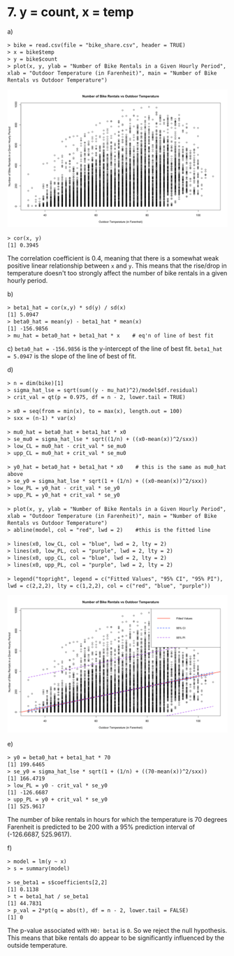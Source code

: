 # 7. y = count, x = temp

a)
```
> bike = read.csv(file = "bike_share.csv", header = TRUE)
> x = bike$temp
> y = bike$count
> plot(x, y, ylab = "Number of Bike Rentals in a Given Hourly Period", xlab = "Outdoor Temperature (in Farenheit)", main = "Number of Bike Rentals vs Outdoor Temperature")
```

![pic1](https://raw.githubusercontent.com/Jami159/stat331/master/a1/pic1.png)

```
> cor(x, y) 
[1] 0.3945
```

The correlation coefficient is 0.4, meaning that there is a somewhat weak positive linear relationship between `x` and `y`.
This means that the rise/drop in temperature doesn't too strongly affect the number of bike rentals in a given hourly period.

b)
```
> beta1_hat = cor(x,y) * sd(y) / sd(x)
[1] 5.0947
> beta0_hat = mean(y) - beta1_hat * mean(x)
[1] -156.9856
> mu_hat = beta0_hat + beta1_hat * x    # eq'n of line of best fit 
```

c)
`beta0_hat = -156.9856` is the y-intercept of the line of best fit.
`beta1_hat = 5.0947` is the slope of the line of best of fit.

d)
```
> n = dim(bike)[1]
> sigma_hat_lse = sqrt(sum((y - mu_hat)^2)/model$df.residual)
> crit_val = qt(p = 0.975, df = n - 2, lower.tail = TRUE)

> x0 = seq(from = min(x), to = max(x), length.out = 100)
> sxx = (n-1) * var(x)

> mu0_hat = beta0_hat + beta1_hat * x0
> se_mu0 = sigma_hat_lse * sqrt((1/n) + ((x0-mean(x))^2/sxx))
> low_CL = mu0_hat - crit_val * se_mu0
> upp_CL = mu0_hat + crit_val * se_mu0

> y0_hat = beta0_hat + beta1_hat * x0    # this is the same as mu0_hat above
> se_y0 = sigma_hat_lse * sqrt(1 + (1/n) + ((x0-mean(x))^2/sxx))
> low_PL = y0_hat - crit_val * se_y0
> upp_PL = y0_hat + crit_val * se_y0

> plot(x, y, ylab = "Number of Bike Rentals in a Given Hourly Period", xlab = "Outdoor Temperature (in Farenheit)", main = "Number of Bike Rentals vs Outdoor Temperature")
> abline(model, col = "red", lwd = 2)    #this is the fitted line

> lines(x0, low_CL, col = "blue", lwd = 2, lty = 2)
> lines(x0, low_PL, col = "purple", lwd = 2, lty = 2)
> lines(x0, upp_CL, col = "blue", lwd = 2, lty = 2)
> lines(x0, upp_PL, col = "purple", lwd = 2, lty = 2)

> legend("topright", legend = c("Fitted Values", "95% CI", "95% PI"), lwd = c(2,2,2), lty = c(1,2,2), col = c("red", "blue", "purple"))
```

![pic2](https://raw.githubusercontent.com/Jami159/stat331/master/a1/pic2.png)

e)
```
> y0 = beta0_hat + beta1_hat * 70
[1] 199.6465
> se_y0 = sigma_hat_lse * sqrt(1 + (1/n) + ((70-mean(x))^2/sxx))
[1] 166.4719
> low_PL = y0 - crit_val * se_y0
[1] -126.6687
> upp_PL = y0 + crit_val * se_y0
[1] 525.9617
```

The number of bike rentals in hours for which the temperature is 70 degrees Farenheit is predicted to be 200 with a 95% prediction interval of (-126.6687, 525.9617).

f)
```
> model = lm(y ~ x)
> s = summary(model)

> se_beta1 = s$coefficients[2,2]
[1] 0.1138
> t = beta1_hat / se_beta1
[1] 44.7831
> p_val = 2*pt(q = abs(t), df = n - 2, lower.tail = FALSE)
[1] 0
```

The p-value associated with `H0: beta1` is `0`. So we reject the null hypothesis. This means that bike rentals do appear to be significantly influenced by the outside temperature.
